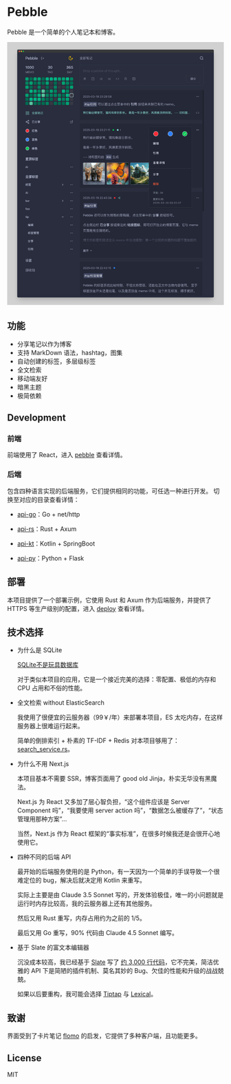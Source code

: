 # Pebble

Pebble 是一个简单的个人笔记本和博客。

![screenshot](./data/screenshot.png)

## 功能

* 分享笔记以作为博客
* 支持 MarkDown 语法，hashtag，图集
* 自动创建的标签，多层级标签
* 全文检索
* 移动端友好
* 暗黑主题
* 极简依赖

## Development

### 前端

前端使用了 React，进入 [pebble](./pebble) 查看详情。

### 后端

包含四种语言实现的后端服务，它们提供相同的功能，可任选一种进行开发。
切换至对应的目录查看详情：

* [api-go](./api-go)：Go + net/http

* [api-rs](./api-rs)：Rust + Axum

* [api-kt](./api-kt)：Kotlin + SpringBoot

* [api-py](./api-py)：Python + Flask

## 部署

本项目提供了一个部署示例，它使用 Rust 和 Axum 作为后端服务，并提供了 HTTPS 等生产级别的配置，进入 [deploy](./deploy) 查看详情。

## 技术选择

* 为什么是 SQLite

  [SQLite不是玩具数据库](https://antonz.org/sqlite-is-not-a-toy-database/)

  对于类似本项目的应用，它是一个接近完美的选择：零配置、极低的内存和 CPU 占用和不俗的性能。

* 全文检索 without ElasticSearch

  我使用了很便宜的云服务器（99￥/年）来部署本项目，ES 太吃内存，在这样服务器上很难运行起来。

  简单的倒排索引 + 朴素的 TF-IDF + Redis 对本项目够用了：[search_service.rs](./api-rs/src/service/search_service.rs)。

* 为什么不用 Next.js

  本项目基本不需要 SSR，博客页面用了 good old Jinja，朴实无华没有黑魔法。

  Next.js 为 React 又多加了层心智负担，“这个组件应该是 Server Component 吗”，“我要使用 server action 吗”，“数据怎么被缓存了”，“状态管理用那种方案”...

  当然，Next.js 作为 React 框架的“事实标准”，在很多时候我还是会很开心地使用它。

* 四种不同的后端 API

  最开始的后端服务使用的是 Python，有一天因为一个简单的手误导致一个很难定位的 bug，解决后就决定用 Kotlin 来重写。

  实际上主要是由 Claude 3.5 Sonnet 写的，开发体验极佳，唯一的小问题就是运行时内存比较高，我的云服务器上还有其他服务。

  然后又用 Rust 重写，内存占用约为之前的 1/5。
  
  最后又用 Go 重写，90% 代码由 Claude 4.5 Sonnet 编写。

* 基于 Slate 的富文本编辑器

  沉没成本较高，我已经基于 [Slate](https://github.com/ianstormtaylor/slate) 写了 [约 3,000 行代码](pebble/src/components/editor)，它不完美，简洁优雅的 API 下是简陋的插件机制、莫名其妙的 Bug、欠佳的性能和升级的战战兢兢。

  如果以后要重构，我可能会选择 [Tiptap](https://github.com/ueberdosis/tiptap) 与 [Lexical](https://github.com/facebook/lexical)。

## 致谢

界面受到了卡片笔记 [flomo](https://flomoapp.com/) 的启发，它提供了多种客户端，且功能更多。

## License

MIT
